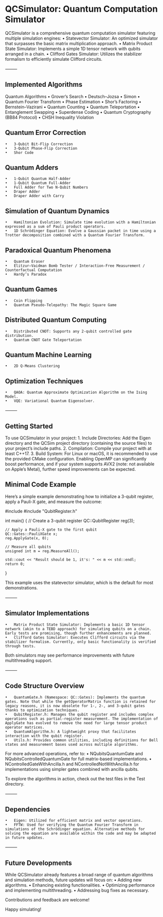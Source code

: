 # QCSimulator: Quantum Computation Simulator

QCSimulator is a comprehensive quantum computation simulator featuring multiple simulation engines:
	•	Statevector Simulator: An optimized simulator that surpasses the basic matrix multiplication approach.
	•	Matrix Product State Simulator: Implements a simple 1D tensor network with qubits arranged in a chain.
	•	Clifford Gates Simulator: Utilizes the stabilizer formalism to efficiently simulate Clifford circuits.

⸻

## Implemented Algorithms

Quantum Algorithms
	•	Grover’s Search
	•	Deutsch–Jozsa
	•	Simon
	•	Quantum Fourier Transform
	•	Phase Estimation
	•	Shor’s Factoring
	•	Bernstein–Vazirani
	•	Quantum Counting
	•	Quantum Teleportation
	•	Entanglement Swapping
	•	Superdense Coding
	•	Quantum Cryptography (BB84 Protocol)
	•	CHSH Inequality Violation

## Quantum Error Correction
	•	3-Qubit Bit-Flip Correction
	•	3-Qubit Phase-Flip Correction
	•	Shor Code

## Quantum Adders
	•	1-Qubit Quantum Half-Adder
	•	1-Qubit Quantum Full-Adder
	•	Full Adder for Two N-Qubit Numbers
	•	Draper Adder
	•	Draper Adder with Carry

## Simulation of Quantum Dynamics
	•	Hamiltonian Evolution: Simulate time evolution with a Hamiltonian expressed as a sum of Pauli product operators.
	•	1D Schrödinger Equation: Evolve a Gaussian packet in time using a Trotter decomposition combined with a Quantum Fourier Transform.

## Paradoxical Quantum Phenomena
	•	Quantum Eraser
	•	Elitzur–Vaidman Bomb Tester / Interaction-Free Measurement / Counterfactual Computation
	•	Hardy’s Paradox

## Quantum Games
	•	Coin Flipping
	•	Quantum Pseudo-Telepathy: The Magic Square Game

## Distributed Quantum Computing
	•	Distributed CNOT: Supports any 2-qubit controlled gate distribution.
	•	Quantum CNOT Gate Teleportation

## Quantum Machine Learning
	•	2D Q-Means Clustering

## Optimization Techniques
	•	QAOA: Quantum Approximate Optimization Algorithm on the Ising Model.
	•	VQE: Variational Quantum Eigensolver.

⸻

## Getting Started

To use QCSimulator in your project:
	1.	Include Directories:
Add the Eigen directory and the QCSim project directory (containing the source files) to your project’s include paths.
	2.	Compilation:
Compile your project with at least C++17.
	3.	Build System:
For Linux or macOS, it is recommended to use the provided CMake configuration. Enabling OpenMP can significantly boost performance, and if your system supports AVX2 (note: not available on Apple’s Metal), further speed improvements can be expected.

## Minimal Code Example

Here’s a simple example demonstrating how to initialize a 3-qubit register, apply a Pauli-X gate, and measure the outcome:

#include <iostream>
#include "QubitRegister.h"

int main() {
    // Create a 3-qubit register
    QC::QubitRegister reg(3);
    
    // Apply a Pauli-X gate to the first qubit
    QC::Gates::PauliXGate x;
    reg.ApplyGate(x, 0);
    
    // Measure all qubits
    unsigned int m = reg.MeasureAll();
    
    std::cout << "Result should be 1, it's: " << m << std::endl;
    return 0;
}

This example uses the statevector simulator, which is the default for most demonstrations.

⸻

## Simulator Implementations
	•	Matrix Product State Simulator: Implements a basic 1D tensor network (akin to a TEBD approach) for simulating qubits on a chain. Early tests are promising, though further enhancements are planned.
	•	Clifford Gates Simulator: Executes Clifford circuits via the stabilizer formalism. Currently, only basic functionality is verified through tests.

Both simulators may see performance improvements with future multithreading support.

⸻

## Code Structure Overview
	•	QuantumGate.h (Namespace: QC::Gates): Implements the quantum gates. Note that while the getOperatorMatrix function is retained for legacy reasons, it is now obsolete for 1-, 2-, and 3-qubit gates thanks to optimization techniques.
	•	QubitRegister.h: Manages the qubit register and includes complex operations such as partial-register measurement. The implementation of ApplyGate has evolved to remove the need for large tensor product operator matrices.
	•	QuantumAlgorithm.h: A lightweight proxy that facilitates interaction with the qubit register.
	•	Utils.h: Provides common utilities, including definitions for Bell states and measurement bases used across multiple algorithms.

For more advanced operations, refer to:
	•	NQubitsQuantumGate and NQubitsControlledQuantumGate for full matrix-based implementations.
	•	NControlledGateWithAncilla.h and NControlledNotWithAncilla.h for implementations using simpler gates combined with ancilla qubits.

To explore the algorithms in action, check out the test files in the Test directory.

⸻

## Dependencies
	•	Eigen: Utilized for efficient matrix and vector operations.
	•	FFTW: Used for verifying the Quantum Fourier Transform in simulations of the Schrödinger equation. Alternative methods for solving the equation are available within the code and may be adapted in future updates.

⸻

## Future Developments

While QCSimulator already features a broad range of quantum algorithms and simulation methods, future updates will focus on:
	•	Adding new algorithms.
	•	Enhancing existing functionalities.
	•	Optimizing performance and implementing multithreading.
	•	Addressing bug fixes as necessary.

Contributions and feedback are welcome!

Happy simulating!
